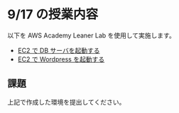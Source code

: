 # 9/17 の授業内容
以下を AWS Academy Leaner Lab を使用して実施します。

- [EC2 で DB サーバを起動する](https://docs.kawashima-kazuh.com/hands-on/02.EC2%E3%81%A7DB%E3%82%B5%E3%83%BC%E3%83%90%E3%82%92%E8%B5%B7%E5%8B%95%E3%81%99%E3%82%8B/index.html)
- [EC2 で Wordpress を起動する](https://docs.kawashima-kazuh.com/hands-on/03.EC2%E3%81%A7WordPress%E3%82%92%E8%B5%B7%E5%8B%95%E3%81%99%E3%82%8B/index.html)

## 課題
上記で作成した環境を提出してください。
